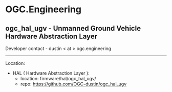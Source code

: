 # OGC.Engineering
## ogc_hal_ugv - Unmanned Ground Vehicle Hardware Abstraction Layer
Developer contact - dustin < at > ogc.engineering

---
Location:

- HAL ( Hardware Abstraction Layer ):
    - location: firmware/hal/ogc_hal_ugv/
    - repo: https://github.com/OGC-dustin/ogc_hal_ugv
